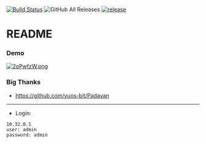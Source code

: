[![Build Status](https://travis-ci.com/hanwckf/rt-n56u.svg?branch=master)](https://travis-ci.com/hanwckf/rt-n56u)
![GitHub All Releases](https://img.shields.io/github/downloads/hanwckf/rt-n56u/total)
[![release](https://img.shields.io/github/release/hanwckf/rt-n56u.svg)](https://github.com/hanwckf/rt-n56u/releases)

# README #

### Demo ###
[![2oPwfzW.png](https://i.imgur.com/2oPwfzW.png)](https://i.imgur.com/2oPwfzW.png)


### Big Thanks ###
* https://github.com/yuos-bit/Padavan

***

- Login:
```shell 
10.32.0.1 
user: admin
password: admin
```


